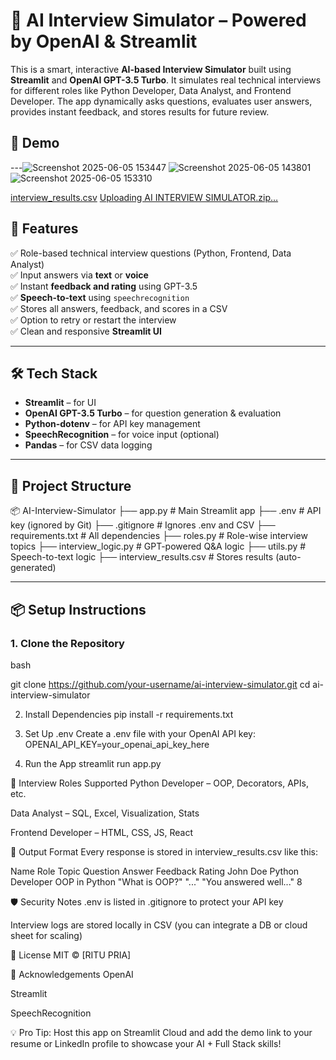 # 🎤 AI Interview Simulator – Powered by OpenAI & Streamlit

This is a smart, interactive **AI-based Interview Simulator** built using **Streamlit** and **OpenAI GPT-3.5 Turbo**. It simulates real technical interviews for different roles like Python Developer, Data Analyst, and Frontend Developer. The app dynamically asks questions, evaluates user answers, provides instant feedback, and stores results for future review.



## 🚀 Demo


---![Screenshot 2025-06-05 153447](https://github.com/user-attachments/assets/6de557d4-eac6-4bb3-81f0-728ea37397c0)
![Screenshot 2025-06-05 143801](https://github.com/user-attachments/assets/7c7e47b6-261e-4bec-92ad-9624ca72bcef)
![Screenshot 2025-06-05 153310](https://github.com/user-attachments/assets/92479365-9f9f-479c-8147-8faa6dacff53)

[interview_results.csv](https://github.com/user-attachments/files/20606970/interview_results.csv)
[Uploading AI INTERVIEW SIMULATOR.zip…]()





## 🧠 Features

✅ Role-based technical interview questions (Python, Frontend, Data Analyst)  
✅ Input answers via **text** or **voice**  
✅ Instant **feedback and rating** using GPT-3.5  
✅ **Speech-to-text** using `speechrecognition`  
✅ Stores all answers, feedback, and scores in a CSV  
✅ Option to retry or restart the interview  
✅ Clean and responsive **Streamlit UI**

---

## 🛠️ Tech Stack

- **Streamlit** – for UI
- **OpenAI GPT-3.5 Turbo** – for question generation & evaluation
- **Python-dotenv** – for API key management
- **SpeechRecognition** – for voice input (optional)
- **Pandas** – for CSV data logging

---

## 📁 Project Structure

📦 AI-Interview-Simulator
├── app.py # Main Streamlit app
├── .env # API key (ignored by Git)
├── .gitignore # Ignores .env and CSV
├── requirements.txt # All dependencies
├── roles.py # Role-wise interview topics
├── interview_logic.py # GPT-powered Q&A logic
├── utils.py # Speech-to-text logic
├── interview_results.csv # Stores results (auto-generated)


---

## 📦 Setup Instructions

### 1. Clone the Repository

bash

git clone https://github.com/your-username/ai-interview-simulator.git
cd ai-interview-simulator

2. Install Dependencies
pip install -r requirements.txt

4. Set Up .env
Create a .env file with your OpenAI API key:
OPENAI_API_KEY=your_openai_api_key_here

4. Run the App
streamlit run app.py

🎯 Interview Roles Supported
Python Developer – OOP, Decorators, APIs, etc.

Data Analyst – SQL, Excel, Visualization, Stats

Frontend Developer – HTML, CSS, JS, React

📑 Output Format
Every response is stored in interview_results.csv like this:

Name	Role	Topic	Question	Answer	Feedback	Rating
John Doe	Python Developer	OOP in Python	"What is OOP?"	"..."	"You answered well..."	8


🛡️ Security Notes
.env is listed in .gitignore to protect your API key

Interview logs are stored locally in CSV (you can integrate a DB or cloud sheet for scaling)

📜 License
MIT © [RITU PRIA]

🙌 Acknowledgements
OpenAI

Streamlit

SpeechRecognition

💡 Pro Tip: Host this app on Streamlit Cloud and add the demo link to your resume or LinkedIn profile to showcase your AI + Full Stack skills!


